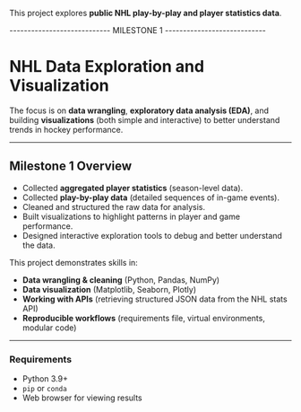 
This project explores **public NHL play-by-play and player statistics data**. 

  ---------------------------- MILESTONE 1 ----------------------------

# NHL Data Exploration and Visualization

The focus is on **data wrangling**, **exploratory data analysis (EDA)**, and building **visualizations** (both simple and interactive) to better understand trends in hockey performance.

---

## Milestone 1 Overview
- Collected **aggregated player statistics** (season-level data).  
- Collected **play-by-play data** (detailed sequences of in-game events).  
- Cleaned and structured the raw data for analysis.  
- Built visualizations to highlight patterns in player and game performance.  
- Designed interactive exploration tools to debug and better understand the data.  

This project demonstrates skills in:
- **Data wrangling & cleaning** (Python, Pandas, NumPy)  
- **Data visualization** (Matplotlib, Seaborn, Plotly)  
- **Working with APIs** (retrieving structured JSON data from the NHL stats API)  
- **Reproducible workflows** (requirements file, virtual environments, modular code)  

---

### Requirements
- Python 3.9+  
- `pip` or `conda`  
- Web browser for viewing results  

